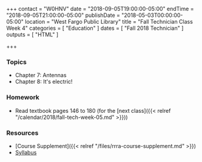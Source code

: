 +++
contact = "W0HNV"
date = "2018-09-05T19:00:00-05:00"
endTime = "2018-09-05T21:00:00-05:00"
publishDate = "2018-05-03T00:00:00-05:00"
location = "West Fargo Public Library"
title = "Fall Technician Class Week 4"
categories = [ "Education" ]
dates = [ "Fall 2018 Technician" ]
outputs = [ "HTML" ]

+++
### Topics

* Chapter 7: Antennas
* Chapter 8: It's electric!

### Homework

* Read textbook pages 146 to 180 (for the [next class]({{< relref "/calendar/2018/fall-tech-week-05.md" >}}))

### Resources

* [Course Supplement]({{< relref "/files/rrra-course-supplement.md" >}})
* [Syllabus](/s/2xabO1oD5mbpVRh)
